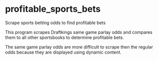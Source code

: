 # profitable_sports_bets
Scrape sports betting odds to find profitable bets

This program scrapes Draftkings same game parlay odds and compares them to all other sportsbooks to determine profitable bets.

The same game parlay odds are more difficult to scrape then the regular odds because they are displayed using dynamic content.

